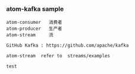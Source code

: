 ### atom-kafka sample
    atom-consumer   消费者
    atom-producer   生产者
    atom-stream     流
    
    GitHub Kafka : https://github.com/apache/kafka

    atom-stream  refer to  streams/examples
    
    test